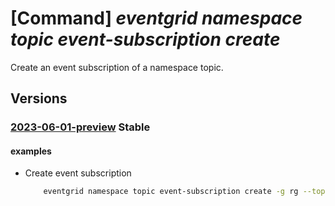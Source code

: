 # [Command] _eventgrid namespace topic event-subscription create_

Create an event subscription of a namespace topic.

## Versions

### [2023-06-01-preview](/Resources/mgmt-plane/L3N1YnNjcmlwdGlvbnMve30vcmVzb3VyY2Vncm91cHMve30vcHJvdmlkZXJzL21pY3Jvc29mdC5ldmVudGdyaWQvbmFtZXNwYWNlcy97fS90b3BpY3Mve30vZXZlbnRzdWJzY3JpcHRpb25zL3t9/2023-06-01-preview.xml) **Stable**

<!-- mgmt-plane /subscriptions/{}/resourcegroups/{}/providers/microsoft.eventgrid/namespaces/{}/topics/{}/eventsubscriptions/{} 2023-06-01-preview -->

#### examples

- Create event subscription
    ```bash
        eventgrid namespace topic event-subscription create -g rg --topic-name topic -n event-subscription --namespace-name name --delivery-configuration "{deliveryMode:Queue,queue:{receiveLockDurationInSeconds:60,maxDeliveryCount:4,eventTimeToLive:P1D}}"
    ```

